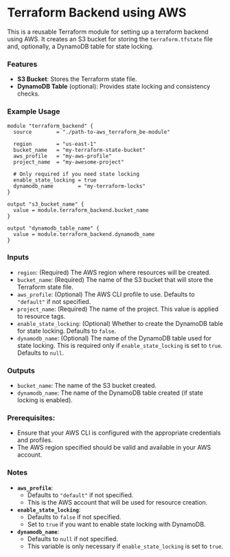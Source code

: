# Terraform Backend using AWS

This is a reusable Terraform module for setting up a terraform backend using AWS. It creates an S3 bucket for storing the `terraform.tfstate` file and, optionally, a DynamoDB table for state locking.

### Features

- **S3 Bucket**: Stores the Terraform state file.
- **DynamoDB Table** (optional): Provides state locking and consistency checks.

### Example Usage

```hcl
module "terraform_backend" {
  source        = "./path-to-aws_terraform_be-module"

  region        = "us-east-1"
  bucket_name   = "my-terraform-state-bucket"
  aws_profile   = "my-aws-profile"
  project_name  = "my-awesome-project"

  # Only required if you need state locking
  enable_state_locking = true
  dynamodb_name        = "my-terraform-locks"
}

output "s3_bucket_name" {
  value = module.terraform_backend.bucket_name
}

output "dynamodb_table_name" {
  value = module.terraform_backend.dynamodb_name
}
```

### Inputs

- `region`: (Required) The AWS region where resources will be created.
- `bucket_name`: (Required) The name of the S3 bucket that will store the Terraform state file.
- `aws_profile`: (Optional) The AWS CLI profile to use. Defaults to `"default"` if not specified.
- `project_name`: (Required) The name of the project. This value is applied to resource tags.
- `enable_state_locking`: (Optional) Whether to create the DynamoDB table for state locking. Defaults to `false`.
- `dynamodb_name`: (Optional) The name of the DynamoDB table used for state locking. This is required only if `enable_state_locking` is set to `true`. Defaults to `null`.

### Outputs

- `bucket_name`: The name of the S3 bucket created.
- `dynamodb_name`: The name of the DynamoDB table created (if state locking is enabled).

### Prerequisites:

- Ensure that your AWS CLI is configured with the appropriate credentials and profiles.
- The AWS region specified should be valid and available in your AWS account.

### Notes

- **`aws_profile`**:
  - Defaults to `"default"` if not specified.
  - This is the AWS account that will be used for resource creation.
- **`enable_state_locking`**:
  - Defaults to `false` if not specified.
  - Set to `true` if you want to enable state locking with DynamoDB.
- **`dynamodb_name`**:
  - Defaults to `null` if not specified.
  - This variable is only necessary if `enable_state_locking` is set to `true`.
